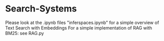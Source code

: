# Search-Systems

Please look at the .ipynb files "inferspaces.ipynb" for a simple overview of Text Search with Embeddings
For a simple implementation of RAG with BM25: see RAG.py

